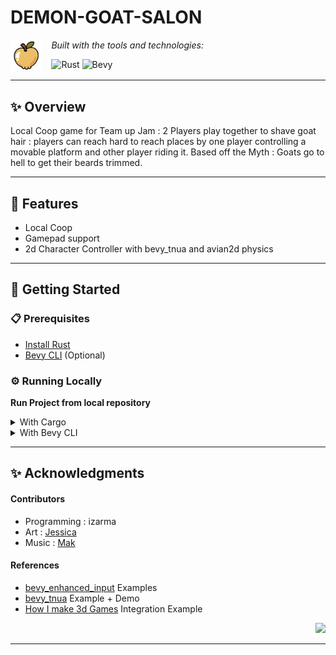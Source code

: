 <div id="top">

<!-- HEADER STYLE: COMPACT -->


# DEMON-GOAT-SALON
<em></em>
<img src="/assets/ui/Golden-Apple.png" width="10%" align="left" style="margin-right: 15px">

<!-- BADGES -->
<!-- local repository, no metadata badges. -->

<em>Built with the tools and technologies:</em>

<img src="https://img.shields.io/badge/Rust-000000.svg?style=flat-square&logo=Rust&logoColor=white" alt="Rust">
<img src="https://img.shields.io/badge/Bevy-232326.svg?style=flat-square&logo=Bevy&logoColor=white" alt="Bevy">

<br clear="left"/>

---

## ✨ Overview
Local Coop game for Team up Jam : 2 Players play together to shave goat hair : players can reach hard to reach places by one player controlling a movable platform and other player riding it.
Based off the Myth : Goats go to hell to get their beards trimmed.

---

## 📌 Features
- Local Coop
- Gamepad support
- 2d Character Controller with bevy_tnua and avian2d physics

---

## 🚀 Getting Started

### 📋 Prerequisites

- [Install Rust](https://www.rust-lang.org/tools/install)
- [Bevy CLI](https://github.com/TheBevyFlock/bevy_cli) (Optional)

### ⚙️ Running Locally

**Run Project from local repository**

<details closed>
<summary>With Cargo</summary>

- Native : 
```sh
cargo run --release
```
  
</details>

<details closed>
<summary>With Bevy CLI</summary>

- Native : 
```sh
bevy run --release
```
- Web : 
```sh
bevy run --release web --bundle
```
</details>

---

## ✨ Acknowledgments

#### Contributors
- Programming : izarma
- Art : [Jessica](https://itch.io/profile/oh-hey-its-jessica)
- Music : [Mak](https://itch.io/profile/babiesmushroom)

#### References
- [bevy_enhanced_input](https://github.com/projectharmonia/bevy_enhanced_input/tree/master/examples) Examples
- [bevy_tnua](https://github.com/idanarye/bevy-tnua) Example + Demo
- [How I make 3d Games](https://github.com/janhohenheim/how-i-make-3d-games) Integration Example

<div align="right">

[![][back-to-top]](#top)

</div>


[back-to-top]: https://img.shields.io/badge/-BACK_TO_TOP-151515?style=flat-square


---

